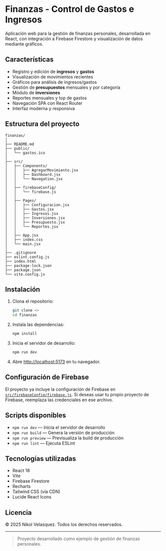 # Finanzas - Control de Gastos e Ingresos

Aplicación web para la gestión de finanzas personales, desarrollada en React, con integración a Firebase Firestore y visualización de datos mediante gráficos.

## Características

- Registro y edición de **ingresos** y **gastos**
- Visualización de movimientos recientes
- Gráficos para análisis de ingresos/gastos
- Gestión de **presupuestos** mensuales y por categoría
- Módulo de **inversiones**
- Reportes mensuales y top de gastos
- Navegación SPA con React Router
- Interfaz moderna y responsiva

## Estructura del proyecto

```
finanzas/
│
├── README.md
├── public/
│   └── gastos.ico
│
├── src/
│   ├── Components/
│   │   ├── AgregarMovimiento.jsx
│   │   ├── Dashboard.jsx
│   │   └── Navegation.jsx
│   │
│   ├── firebaseConfig/
│   │   └── firebase.js
│   │
│   ├── Pages/
│   │   ├── Configuracion.jsx
│   │   ├── Gastos.jsx
│   │   ├── Ingresos.jsx
│   │   ├── Inversiones.jsx
│   │   ├── Presupuesto.jsx
│   │   └── Reportes.jsx
│   │
│   ├── App.jsx
│   ├── index.css
│   └── main.jsx
│
├── .gitignore
├── eslint.config.js
├── index.html
├── package-lock.json
├── package.json
└── vite.config.js
```

## Instalación

1. Clona el repositorio:
   ```sh
   git clone <>
   cd finanzas
   ```

2. Instala las dependencias:
   ```sh
   npm install
   ```

3. Inicia el servidor de desarrollo:
   ```sh
   npm run dev
   ```

4. Abre [http://localhost:5173](http://localhost:5173) en tu navegador.

## Configuración de Firebase

El proyecto ya incluye la configuración de Firebase en [`src/firebaseConfig/firebase.js`](src/firebaseConfig/firebase.js). Si deseas usar tu propio proyecto de Firebase, reemplaza las credenciales en ese archivo.

## Scripts disponibles

- `npm run dev` — Inicia el servidor de desarrollo
- `npm run build` — Genera la versión de producción
- `npm run preview` — Previsualiza la build de producción
- `npm run lint` — Ejecuta ESLint

## Tecnologías utilizadas

- React 18
- Vite
- Firebase Firestore
- Recharts
- Tailwind CSS (vía CDN)
- Lucide React Icons

## Licencia

© 2025 Nikol Velasquez. Todos los derechos reservados.

---

> Proyecto desarrollado como ejemplo de gestión de finanzas personales.